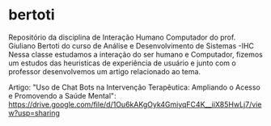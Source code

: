 # bertoti
Repositório da disciplina de Interação Humano Computador do prof. Giuliano Bertoti do curso de Análise e Desenvolvimento de Sistemas
-IHC
Nessa classe estudamos a interação do ser humano e Computador, fizemos um estudos das heuristicas de experiência de usuário e junto com o professor desenvolvemos um artigo relacionado ao tema.

Artigo: "Uso de Chat Bots na Intervenção Terapêutica: Ampliando o Acesso e Promovendo a Saúde Mental": https://drive.google.com/file/d/1Ou6kAKgOyk4GmiyqFC4K__iiX85HwLj7/view?usp=sharing
